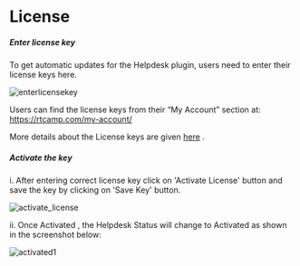 # License

##### Enter license key
To get automatic updates for the Helpdesk plugin, users need to enter their license keys here.

![enterlicensekey](https://cloud.githubusercontent.com/assets/8191145/6554052/2d209232-c67d-11e4-8c8f-2689e3d03103.png)

Users can find the license keys from their “My Account” section at: https://rtcamp.com/my-account/

More details about the License keys are given [here](http://docs.rtcamp.com/license/) .

##### Activate the key

i. After entering correct license key click on 'Activate License' button and save the key by clicking on 'Save Key' button.

![activate_license](https://cloud.githubusercontent.com/assets/8191145/6554202/1581f1aa-c67f-11e4-9807-8c04f94d379e.png)

ii. Once Activated , the Helpdesk Status will change to Activated as shown in the screenshot below:

![activated1](https://cloud.githubusercontent.com/assets/8191145/6554399/55b44910-c681-11e4-9a28-713922da9ee4.png)

